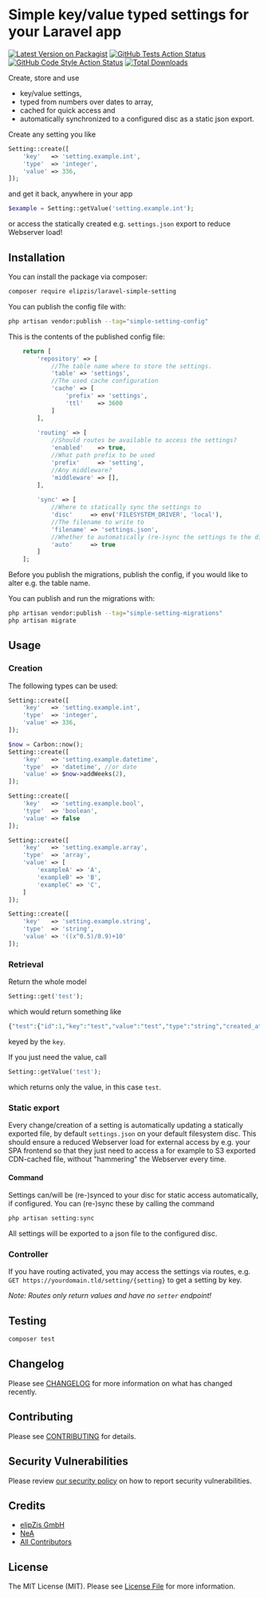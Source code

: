 # Simple key/value typed settings for your Laravel app

[![Latest Version on Packagist](https://img.shields.io/packagist/v/elipzis/laravel-simple-setting.svg?style=flat-square)](https://packagist.org/packages/elipzis/laravel-simple-setting)
[![GitHub Tests Action Status](https://img.shields.io/github/actions/workflow/status/elipzis/laravel-simple-setting/run-tests.yml?branch=main)](https://github.com/elipzis/laravel-simple-setting/actions?query=workflow%3Arun-tests+branch%3Amain)
[![GitHub Code Style Action Status](https://img.shields.io/github/actions/workflow/status/elipzis/laravel-simple-setting/php-cs-fixer.yml?branch=main)](https://github.com/elipzis/laravel-simple-setting/actions?query=workflow%3A"Check+%26+fix+styling"+branch%3Amain)
[![Total Downloads](https://img.shields.io/packagist/dt/elipzis/laravel-simple-setting.svg?style=flat-square)](https://packagist.org/packages/elipzis/laravel-simple-setting)

Create, store and use

* key/value settings,
* typed from numbers over dates to array,
* cached for quick access and
* automatically synchronized to a configured disc as a static json export.

Create any setting you like

```php
Setting::create([
    'key'   => 'setting.example.int',
    'type'  => 'integer',
    'value' => 336,
]);
```

and get it back, anywhere in your app

```php
$example = Setting::getValue('setting.example.int');
```

or access the statically created e.g. `settings.json` export to reduce Webserver load!

## Installation

You can install the package via composer:

```bash
composer require elipzis/laravel-simple-setting
```

You can publish the config file with:

```bash
php artisan vendor:publish --tag="simple-setting-config"
```

This is the contents of the published config file:

```php
    return [
        'repository' => [
            //The table name where to store the settings.
            'table' => 'settings',
            //The used cache configuration
            'cache' => [
                'prefix' => 'settings',
                'ttl'    => 3600
            ]
        ],
    
        'routing' => [
            //Should routes be available to access the settings?
            'enabled'    => true,
            //What path prefix to be used
            'prefix'     => 'setting',
            //Any middleware?
            'middleware' => [],
        ],
    
        'sync' => [
            //Where to statically sync the settings to
            'disc'     => env('FILESYSTEM_DRIVER', 'local'),
            //The filename to write to
            'filename' => 'settings.json',
            //Whether to automatically (re-)sync the settings to the disc with every change
            'auto'     => true
        ]
    ];
```

Before you publish the migrations, publish the config, if you would like to alter e.g. the table name.

You can publish and run the migrations with:

```bash
php artisan vendor:publish --tag="simple-setting-migrations"
php artisan migrate
```

## Usage

### Creation

The following types can be used:

```php
Setting::create([
    'key'   => 'setting.example.int',
    'type'  => 'integer',
    'value' => 336,
]);
```

```php
$now = Carbon::now();
Setting::create([
    'key'   => 'setting.example.datetime',
    'type'  => 'datetime', //or date
    'value' => $now->addWeeks(2),
]);
```

```php
Setting::create([
    'key'   => 'setting.example.bool',
    'type'  => 'boolean',
    'value' => false
]);
```

```php
Setting::create([
    'key'   => 'setting.example.array',
    'type'  => 'array',
    'value' => [
        'exampleA' => 'A',
        'exampleB' => 'B',
        'exampleC' => 'C',
    ]
]);
```

```php
Setting::create([
    'key'   => 'setting.example.string',
    'type'  => 'string',
    'value' => '((x^0.5)/0.9)+10'
]);
```

### Retrieval

Return the whole model

```php
Setting::get('test');
```

which would return something like

```php
{"test":{"id":1,"key":"test","value":"test","type":"string","created_at":"2021-12-25T10:18:07.000000Z","updated_at":"2021-12-25T10:18:07.000000Z"}}
```

keyed by the `key`.

If you just need the value, call

```php
Setting::getValue('test');
```

which returns only the value, in this case `test`.

### Static export

Every change/creation of a setting is automatically updating a statically exported file, by default `settings.json` on your default filesystem disc. This should ensure a reduced Webserver load for external access by e.g. your SPA frontend so that they just need to access a for example to S3 exported CDN-cached file, without "hammering" the Webserver every time.

#### Command

Settings can/will be (re-)synced to your disc for static access automatically, if configured. You can (re-)sync these by calling the command

```php
php artisan setting:sync
```

All settings will be exported to a json file to the configured disc.

### Controller

If you have routing activated, you may access the settings via routes, e.g. `GET https://yourdomain.tld/setting/{setting}` to get a setting by key.

*Note: Routes only return values and have no `setter` endpoint!*

## Testing

```bash
composer test
```

## Changelog

Please see [CHANGELOG](CHANGELOG.md) for more information on what has changed recently.

## Contributing

Please see [CONTRIBUTING](.github/CONTRIBUTING.md) for details.

## Security Vulnerabilities

Please review [our security policy](.github/SECURITY.md) on how to report security vulnerabilities.

## Credits

- [elipZis GmbH](https://elipZis.com)
- [NeA](https://github.com/nea)
- [All Contributors](https://github.com/elipZis/laravel-simple-setting/contributors)

## License

The MIT License (MIT). Please see [License File](LICENSE.md) for more information.

